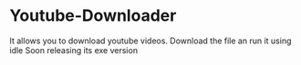 # Youtube-Downloader
It allows you to download youtube videos.
Download the file an run it using idle
Soon releasing its exe version
